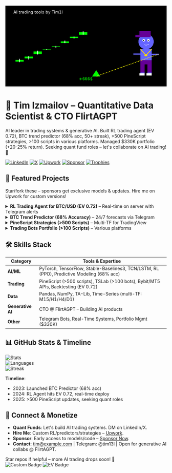 <!-- Waving Hand GIF for dynamic intro -->
![Waving](final_rl_trading_anim.gif) 

# 👋 Tim Izmailov – Quantitative Data Scientist & CTO FlirtAGPT

AI leader in trading systems & generative AI. Built RL trading agent (EV 0.72), BTC trend predictor (68% acc, 50+ streak), >500 PineScript strategies, >100 scripts in various platforms. Managed $330K portfolio (+20-25% return). Seeking quant fund roles – let's collaborate on AI trading! 🚀

[![LinkedIn](https://img.shields.io/badge/LinkedIn-Connect-blue?logo=linkedin&style=for-the-badge)](https://www.linkedin.com/in/tim-izmailov-a53524283/) [![X](https://img.shields.io/badge/X-Follow-black?logo=x&style=for-the-badge)](https://x.com/tim13l) [![Upwork](https://img.shields.io/badge/Upwork-Hire%20Me-green?logo=upwork&style=for-the-badge)](https://www.upwork.com/freelancers/~01d554f7011bd884f2) [![Sponsor](https://img.shields.io/github/sponsors/Tim1l?logo=github&style=for-the-badge&color=pink)](https://github.com/sponsors/Tim1l) [![Trophies](https://github-profile-trophy.vercel.app/?username=Tim1l&theme=radical&no-frame=true&margin-w=15&margin-h=15)](https://github.com/ryo-ma/github-profile-trophy)

## 🚀 Featured Projects
Star/fork these – sponsors get exclusive models & updates. Hire me on Upwork for custom versions!

<details>
<summary><b>RL Trading Agent for BTC/USD (EV 0.72)</b> – Real-time on server with Telegram alerts</summary>

Custom PPO RL agent with TCN extractor. Profitable from epoch 1 (32% profit at 10% drawdown in bull phases). Balancing long/short in progress.  
![RL Animation](https://via.placeholder.com/800x400?text=RL+Agent+EV+Growth+Animation) <!-- Замени на GIF: анимация обучения (EV рост) -->  
*Tech: PyTorch, Stable-Baselines3 | [Repo](https://github.com/Tim1l/rl-trading-agent) | Monetize: Customize for your fund – [Hire on Upwork](https://www.upwork.com/freelancers/~01d554f7011bd884f2)*
</details>

<details>
<summary><b>BTC Trend Predictor (68% Accuracy)</b> – 24/7 forecasts via Telegram</summary>

Hybrid TCN-LSTM with MultiHead Attention. 67-68% acc on OOS (16-18% > random), hit 50+ correct in row. Predicts 4h/1d/1w trends.  
![Predictor GIF](https://via.placeholder.com/800x400?text=BTC+Predictor+50+Streak+GIF) <!-- GIF: анимация предсказаний (зелёные/красные свечи) -->  
*Tech: TensorFlow, Keras-TCN | [Repo](https://github.com/Tim1l/btc-predictor) | Follow X for live signals | Sponsor for full dataset*
</details>

<details>
<summary><b>PineScript Strategies (>500 Scripts)</b> – Multi-TF for TradingView</summary>

80+ core strategies (win rate 55-70%, PF 1.3-2.0) integrated with RL. Phases, RSI/BB/EMA/ATR. No curve-fitting.  
![Strategy Backtest GIF](https://via.placeholder.com/800x400?text=PineScript+Backtest+Animation) <!-- GIF: анимация теста в Strategy Tester -->  
*Tech: PineScript v5/6 | [Repo](https://github.com/Tim1l/pinescript-strategies) | Sell/customize: [Upwork](https://www.upwork.com/freelancers/~01d554f7011bd884f2)*
</details>

<details>
<summary><b>Trading Bots Portfolio (>100 Scripts)</b> – Various platforms</summary>

Managed $330K with +20-25% return at 10% drawdown. Diverse ideas for crypto/stocks.  
*Tech: TSLab & others | Contact for details | Open for fund integrations*
</details>

## 🛠️ Skills Stack
| Category | Tools & Expertise |
|----------|-------------------|
| **AI/ML** | PyTorch, TensorFlow, Stable-Baselines3, TCN/LSTM, RL (PPO), Predictive Modeling (68% acc) |
| **Trading** | PineScript (>500 scripts), TSLab (>100 bots), Bybit/MT5 APIs, Backtesting (EV 0.72) |
| **Data** | Pandas, NumPy, TA-Lib, Time-Series (multi-TF: M15/H1/H4/D1) |
| **Generative AI** | CTO @ FlirtAGPT – Building AI products |
| **Other** | Telegram Bots, Real-Time Systems, Portfolio Mgmt ($330K) |

## 📊 GitHub Stats & Timeline
![Stats](https://github-readme-stats.vercel.app/api?username=Tim1l&show_icons=true&theme=radical&hide_border=true&include_all_commits=true)  
![Languages](https://github-readme-stats.vercel.app/api/top-langs/?username=Tim1l&layout=compact&theme=radical&hide_border=true)  
![Streak](https://streak-stats.demolab.com/?user=Tim1l&theme=radical&hide_border=true)  

**Timeline**:  
- 2023: Launched BTC Predictor (68% acc)  
- 2024: RL Agent hits EV 0.72, real-time deploy  
- 2025: >500 PineScript updates, seeking quant roles  

## 🤝 Connect & Monetize
- **Quant Funds**: Let's build AI trading systems. DM on LinkedIn/X.  
- **Hire Me**: Custom RL/predictors/strategies – [Upwork](https://www.upwork.com/freelancers/~01d554f7011bd884f2).  
- **Sponsor**: Early access to models/code – [Sponsor Now](https://github.com/sponsors/Tim1l).  
- **Contact**: tim@example.com | Telegram: @tim13l | Open for generative AI collabs @ FlirtAGPT.  

Star repos if helpful – more AI trading drops soon! 🚀  
![Custom Badge](https://img.shields.io/badge/68%25%20BTC%20Acc-Success-green?style=for-the-badge) ![EV Badge](https://img.shields.io/badge/EV%200.72-Profit-blue?style=for-the-badge)
<!--
**Tim1l/Tim1l** is a ✨ _special_ ✨ repository because its `README.md` (this file) appears on your GitHub profile.

Here are some ideas to get you started:

- 🔭 I’m currently working on ...
- 🌱 I’m currently learning ...
- 👯 I’m looking to collaborate on ...
- 🤔 I’m looking for help with ...
- 💬 Ask me about ...
- 📫 How to reach me: ...
- 😄 Pronouns: ...
- ⚡ Fun fact: ...
-->
